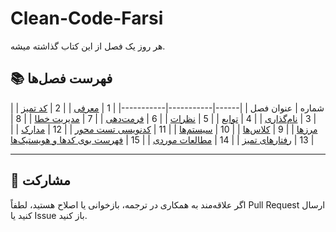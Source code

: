 # Clean-Code-Farsi
هر روز یک فصل از این کتاب گذاشته میشه.

## 📚 فهرست فصل‌ها

| شماره | عنوان فصل |
|------|-----------|-----------|
| 1 | [معرفی](./Chapters/مقدمه.md) |
| 2 | [کد تمیز](./Chapters/01-کد-تمیز.md) |
| 3 | [نام‌گذاری](./chapters/03-meaningful-names.md) |
| 4 | [توابع](./chapters/04-functions.md) |
| 5 | [نظرات](./chapters/05-comments.md) |
| 6 | [فرمت‌دهی](./chapters/06-formatting.md) |
| 7 | [مدیریت خطا](./chapters/07-error-handling.md) |
| 8 | [مرزها](./chapters/08-boundaries.md) |
| 9 | [کلاس‌ها](./chapters/09-classes.md) |
| 10 | [سیستم‌ها](./chapters/10-systems.md) |
| 11 | [کدنویسی تست محور](./chapters/11-tdd.md) |
| 12 | [مدارک](./chapters/12-documenting.md) |
| 13 | [رفتارهای تمیز](./chapters/13-cleaners.md) |
| 14 | [مطالعات موردی](./chapters/14-case-studies.md) |
| 15 | [فهرست بوی کدها و هویستیک‌ها](./chapters/15-heuristics.md) |

---

## 🔧 مشارکت

اگر علاقه‌مند به همکاری در ترجمه، بازخوانی یا اصلاح هستید، لطفاً Pull Request ارسال کنید یا Issue باز کنید.
